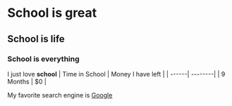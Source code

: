 # School is great
## School is life
### School is everything
I just love **school**
| Time in School | Money I have left |
| ------| --------|
| 9 Months | $0 |

My favorite search engine is [Google](http://www.google.com)